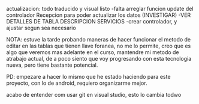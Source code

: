 actualizacion:
todo traducido y visual listo
-falta arreglar funcion update del controlador Recepcion para poder actualizar los datos (INVESTIGAR)
-VER DETALLES DE TABLA DESCRIPCION SERVICIOS
-crear controlador, y ajustar segun sea necesario

NOTA:
estuve la tarde probando maneras de hacer funcionar el metodo de editar en 
las tablas que tienen llave foranea, no me lo permite, creo que es algo que veremos
mas adelante en el curso, mantendre mi metodo de atrabajo actual, de a poco siento que voy progresando
con esta tecnologia nueva, pero tiene bastante potencial.

PD:
empezare a hacer lo mismo que he estado haciendo para este proyecto, con lo de android, 
requiero organizarme mejor.

acabo de entender com usar git en visual studio, esto lo cambia todwo